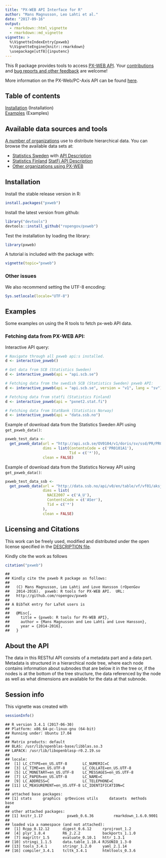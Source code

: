 ```yaml
---
title: "PX-WEB API Interface for R"
author: "Mans Magnusson, Leo Lahti et al."
date: "2017-09-16"
output:
  - rmarkdown::html_vignette
  - rmarkdown::md_vignette  
vignette: >
  %\VignetteIndexEntry{pxweb}
  %\VignetteEngine{knitr::rmarkdown}
  \usepackage[utf8]{inputenc}  
---
```



This R package provides tools to access [PX-WEB
API](http://www.scb.se/Grupp/OmSCB/API/API-description.pdf). Your
[contributions](http://ropengov.github.io/contribute/) and [bug
reports and other feedback](https://github.com/ropengov/pxweb) are
welcome!


More information on the PX-Web/PC-Axis API can be found [here](http://www.scb.se/Grupp/OmSCB/API/API-description.pdf).

## Table of contents

[Installation](#installation) (Installation)  
[Examples](#examples) (Examples)  

## Available data sources and tools

[A number of organizations](http://www.scb.se/sv_/PC-Axis/Programs/PX-Web/PX-Web-examples/) use to distribute hierarchical data. You can browse the available data sets at:

 * [Statistics Sweden](http://www.statistikdatabasen.scb.se/pxweb/en/ssd/) with [API Description](http://www.scb.se/Grupp/OmSCB/API/API-description.pdf)
 * [Statistics Finland](http://tilastokeskus.fi/til/aihealuejako.html) [StatFi API Description](http://pxnet2.stat.fi/api1.html)
 * [Other organizations using PX-WEB](http://www.scb.se/sv_/PC-Axis/Programs/PX-Web/PX-Web-examples/)

## <a name="installation"></a>Installation


Install the stable release version in R:


```r
install.packages("pxweb")
```


Install the latest version from github:


```r
library("devtools")
devtools::install_github("ropengov/pxweb")
```

Test the installation by loading the library:


```r
library(pxweb)
```

A tutorial is included with the package with:
```r
vignette(topic="pxweb")
```


### Other issues

We also recommend setting the UTF-8 encoding:


```r
Sys.setlocale(locale="UTF-8") 
```

## <a name="examples"></a>Examples

Some examples on using the R tools to fetch px-web API data.

### Fetching data from PX-WEB API:

Interactive API query:


```r
# Navigate through all pxweb api:s installed.
d <- interactive_pxweb()

# Get data from SCB (Statistics Sweden)
d <- interactive_pxweb(api = "api.scb.se")

# Fetching data from the swedish SCB (Statistics Sweden) pxweb API:
d <- interactive_pxweb(api = "api.scb.se", version = "v1", lang = "sv")

# Fetching data from statfi (Statistics Finland)
d <- interactive_pxweb(api = "pxnet2.stat.fi")

# Fetching data from StatBank (Statistics Norway)
d <- interactive_pxweb(api = "data.ssb.no")
```

Example of download data from the Statistics Sweden API using `get_pxweb_data()`:


```r
pxweb_test_data <- 
  get_pxweb_data(url = "http://api.scb.se/OV0104/v1/doris/sv/ssd/PR/PR0101/PR0101E/Basbeloppet", 
                 dims = list(ContentsCode = c('PR0101A1'), 
                             Tid = c('*')),
                 clean = FALSE)
```

Example of download data from the Statistics Norway API using `get_pxweb_data()`:


```r
pxweb_test_data_ssb <- 
  get_pxweb_data(url = "http://data.ssb.no/api/v0/en/table/vf/vf01/aksjer/ASKapital",
                 dims = list(
                   NACE2007 = c('A_U'),
                   ContentsCode = c('ASer'),
                   Tid = c('*')
                 ),
                 clean = FALSE)
```


## Licensing and Citations

This work can be freely used, modified and distributed under the open license specified in the [DESCRIPTION file](https://github.com/rOpenGov/pxweb/blob/master/DESCRIPTION).

Kindly cite the work as follows


```r
citation("pxweb")
```

```
## 
## Kindly cite the pxweb R package as follows:
## 
##   (C) Mans Magnusson, Leo Lahti and Love Hansson (rOpenGov
##   2014-2016).  pxweb: R tools for PX-WEB API.  URL:
##   http://github.com/ropengov/pxweb
## 
## A BibTeX entry for LaTeX users is
## 
##   @Misc{,
##     title = {pxweb: R tools for PX-WEB API},
##     author = {Mans Magnusson and Leo Lahti and Love Hansson},
##     year = {2014-2016},
##   }
```

## About the API

The data in this RESTful API consists of a metadata part and a data
part. Metadata is structured in a hierarchical node tree, where each
node contains information about subnodes that are below it in the tree
or, if the nodes is at the bottom of the tree structure, the data
referenced by the node as well as what dimensions are available for
the data at that subnode.


## Session info

This vignette was created with


```r
sessionInfo()
```

```
## R version 3.4.1 (2017-06-30)
## Platform: x86_64-pc-linux-gnu (64-bit)
## Running under: Ubuntu 17.04
## 
## Matrix products: default
## BLAS: /usr/lib/openblas-base/libblas.so.3
## LAPACK: /usr/lib/libopenblasp-r0.2.19.so
## 
## locale:
##  [1] LC_CTYPE=en_US.UTF-8       LC_NUMERIC=C              
##  [3] LC_TIME=en_US.UTF-8        LC_COLLATE=en_US.UTF-8    
##  [5] LC_MONETARY=en_US.UTF-8    LC_MESSAGES=en_US.UTF-8   
##  [7] LC_PAPER=en_US.UTF-8       LC_NAME=C                 
##  [9] LC_ADDRESS=C               LC_TELEPHONE=C            
## [11] LC_MEASUREMENT=en_US.UTF-8 LC_IDENTIFICATION=C       
## 
## attached base packages:
## [1] stats     graphics  grDevices utils     datasets  methods   base     
## 
## other attached packages:
## [1] knitr_1.17           pxweb_0.6.36         rmarkdown_1.6.0.9001
## 
## loaded via a namespace (and not attached):
##  [1] Rcpp_0.12.12      digest_0.6.12     rprojroot_1.2    
##  [4] plyr_1.8.4        R6_2.2.2          backports_1.1.0  
##  [7] magrittr_1.5      evaluate_0.10.1   httr_1.3.1       
## [10] stringi_1.1.5     data.table_1.10.4 RJSONIO_1.3-0    
## [13] tools_3.4.1       stringr_1.2.0     yaml_2.1.14      
## [16] compiler_3.4.1    tcltk_3.4.1       htmltools_0.3.6
```




